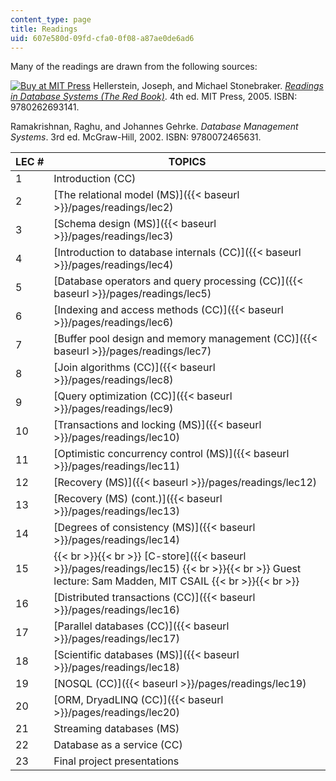 ```yaml
---
content_type: page
title: Readings
uid: 607e580d-09fd-cfa0-0f08-a87ae0de6ad6
---
```


Many of the readings are drawn from the following sources:

[![Buy at MIT Press](/images/mp_logo.gif)](https://mitpress.mit.edu/9780262693141) Hellerstein, Joseph, and Michael Stonebraker. [_Readings in Database Systems (The Red Book)_](https://mitpress.mit.edu/9780262693141). 4th ed. MIT Press, 2005. ISBN: 9780262693141.

Ramakrishnan, Raghu, and Johannes Gehrke. _Database Management Systems_. 3rd ed. McGraw-Hill, 2002. ISBN: 9780072465631.

| LEC # | TOPICS |
| --- | --- |
| 1 | Introduction (CC) |
| 2 | [The relational model (MS)]({{< baseurl >}}/pages/readings/lec2) |
| 3 | [Schema design (MS)]({{< baseurl >}}/pages/readings/lec3) |
| 4 | [Introduction to database internals (CC)]({{< baseurl >}}/pages/readings/lec4) |
| 5 | [Database operators and query processing (CC)]({{< baseurl >}}/pages/readings/lec5) |
| 6 | [Indexing and access methods (CC)]({{< baseurl >}}/pages/readings/lec6) |
| 7 | [Buffer pool design and memory management (CC)]({{< baseurl >}}/pages/readings/lec7) |
| 8 | [Join algorithms (CC)]({{< baseurl >}}/pages/readings/lec8) |
| 9 | [Query optimization (CC)]({{< baseurl >}}/pages/readings/lec9) |
| 10 | [Transactions and locking (MS)]({{< baseurl >}}/pages/readings/lec10) |
| 11 | [Optimistic concurrency control (MS)]({{< baseurl >}}/pages/readings/lec11) |
| 12 | [Recovery (MS)]({{< baseurl >}}/pages/readings/lec12) |
| 13 | [Recovery (MS) (cont.)]({{< baseurl >}}/pages/readings/lec13) |
| 14 | [Degrees of consistency (MS)]({{< baseurl >}}/pages/readings/lec14) |
| 15 |  {{< br >}}{{< br >}} [C-store]({{< baseurl >}}/pages/readings/lec15) {{< br >}}{{< br >}} Guest lecture: Sam Madden, MIT CSAIL {{< br >}}{{< br >}}  |
| 16 | [Distributed transactions (CC)]({{< baseurl >}}/pages/readings/lec16) |
| 17 | [Parallel databases (CC)]({{< baseurl >}}/pages/readings/lec17) |
| 18 | [Scientific databases (MS)]({{< baseurl >}}/pages/readings/lec18) |
| 19 | [NOSQL (CC)]({{< baseurl >}}/pages/readings/lec19) |
| 20 | [ORM, DryadLINQ (CC)]({{< baseurl >}}/pages/readings/lec20) |
| 21 | Streaming databases (MS) |
| 22 | Database as a service (CC) |
| 23 | Final project presentations
